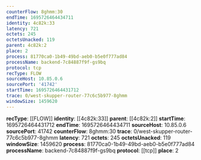 ```yaml
---
counterFlow: 8ghmm:30
endTime: 1695726464434711
identity: 4c82k:33
latency: 721
octets: 245
octetsUnacked: 119
parent: 4c82k:2
place: 2
process: 81770ca0-1b49-49bd-aeb0-b5e0f777ad84
processName: backend-7c84887f9f-gs9bq
protocol: tcp
recType: FLOW
sourceHost: 10.85.0.6
sourcePort: '41742'
startTime: 1695726464431712
trace: 0/west-skupper-router-77c6c5b977-8ghmm
windowSize: 1459620
---
```

**recType**: [[FLOW]]
**identity**: [[4c82k:33]]
**parent**: [[4c82k:2]]
**startTime**: 1695726464431712
**endTime**: 1695726464434711
**sourceHost**: 10.85.0.6
**sourcePort**: 41742
**counterFlow**: 8ghmm:30
**trace**: 0/west-skupper-router-77c6c5b977-8ghmm
**latency**: 721
**octets**: 245
**octetsUnacked**: 119
**windowSize**: 1459620
**process**: 81770ca0-1b49-49bd-aeb0-b5e0f777ad84
**processName**: backend-7c84887f9f-gs9bq
**protocol**: [[tcp]]
**place**: 2